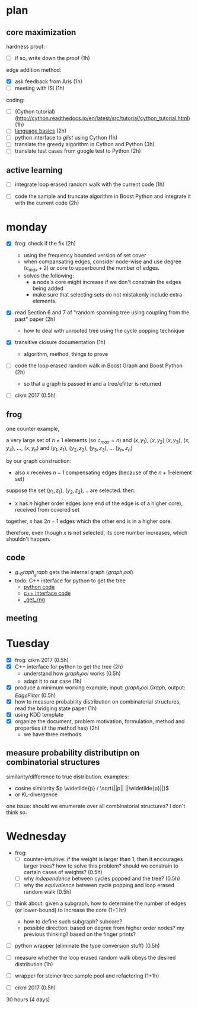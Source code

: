 # plan

## core maximization

hardness proof:


- [ ] if so, write down the proof (1h)

edge addition method: 


- [X] ask feedback from Aris (1h)
- [ ] meeting with ISI (1h)

coding:

- [ ] (Cython tutorial)(http://cython.readthedocs.io/en/latest/src/tutorial/cython_tutorial.html) (1h)
- [ ] [language basics](http://cython.readthedocs.io/en/latest/src/userguide/language_basics.html#language-basics) (2h)
- [ ] python interface to $`glist`$ using Cython (1h)
- [ ] translate the greedy algorithm in Cython and Python (3h)
- [ ] translate test cases from google test to Python (2h)

## active learning

- [ ] integrate loop erased random walk with the current code (1h)
- [ ] code the sample and truncate algorithm in Boost Python and integrate it with the current code (2h)



# monday

- [X] frog: check if the fix (2h)
  - using the frequency bounded version of set cover
  - when compansating edges, consider node-wise and use degree $`(c_{max}+2)`$ or core to upperbound the number of edges. 
  - solves the following: 
    - a node's core might increase if we don't constrain the edges being added
    - make sure that selecting sets do not mistakenly include extra elements. 
- [X] read Section 6 and 7 of "random spanning tree using coupling from the past" paper  (2h)
  - how to deal with unrooted tree using the cycle popping technique
- [X] transitive closure documentation (1h)
  - algorithm, method, things to prove
- [ ] code the loop erased random walk in Boost Graph and Boost Python (2h)
  - so that a graph is passed in and a tree/efilter is returned
- [ ] cikm 2017 (0.5h)


## frog

one counter example, 

a very large set of $`n+1`$ elements (so $`c_{max}=n`$) and $`(x, y_1)`$, $`(x, y_2)`$ $`(x, y_3)`$, $`(x, y_4)`$, ..., $`(x, y_n)`$ and $`(y_1, z_1)`$, $`(y_2, z_2)`$, $`(y_3, z_3)`$, ... $`(y_n, z_n)`$

by our graph construction:

- also $`x`$ receives $`n-1`$ compensating edges (because of the $`n+1`$-element set)

suppose the set $`(y_1, z_1)`$, $`(y_2, z_2)`$, .. are selected. then:

- $`x`$ has $`n`$ higher order edges (one end of the edge is of a higher core), received from covered set

together, $`x`$ has $`2n-1`$ edges which the other end is in a higher core. 

therefore, even though $`x`$ is not selected, its core number increases, which shouldn't happen.

## code

- $`g._Graph__graph`$ gets the internal graph ($`graph_tool`$)
- todo: C++ interface for python to get the tree
  - [python code](https://graph-tool.skewed.de/static/doc/_modules/graph_tool/topology.html#random_spanning_tree)
  - [c++ interface code](https://git.skewed.de/count0/graph-tool/blob/master/src/graph/topology/graph_random_spanning_tree.cc)
  - [_get_rng](https://git.skewed.de/count0/graph-tool/blob/master/src/graph_tool/__init__.py#L3423)

## meeting 


# Tuesday

- [X] frog: cikm 2017 (0.5h)
- [X] C++ interface for python to get the tree (2h)
  - understand how $`graph_tool`$ works (0.5h)
  - adapt it to our case (1h)
- [X] produce a minimum working example, input: $`graph_tool.Graph`$, output: $`EdgeFilter`$ (0.5h)
- [X] how to measure probability distribution on combinatorial structures, read the bridging state paper (1h)
- [X] using KDD template
- [X] organize the document, problem motivation, formulation, method and properties (if the method has) (2h)
  - we have three methods

## measure probability distributipn on combinatorial structures

similarity/difference to true distribution. examples:

- cosine similarity $`p \widetilde{p} / \sqrt{||p|| ||\widetilde{p}||}`$
- or KL-divergence

one issue: should we enumerate over all combinatorial structures? I don't think so. 

# Wednesday

- frog: 
  - [ ] counter-intuitive: if the weight is larger than 1, then it encourages larger trees? how to solve this problem? should we constrain to certain cases of weights? (0.5h)
  - [ ] why *independence* between cycles popped and the tree? (0.5h)
  - [ ] why the *equivalence* between cycle popping and loop erased random walk (0.5h)
- [ ] think about: given a subgraph, how to determine the number of edges (or lower-bound) to increase the core (1+1 hr)
  - how to define such subgraph? subcore?
  - possible direction: based on degree from higher order nodes? my previous thinking? based on the finger prints?
- [ ] python wrapper (eliminate the type conversion stuff) (0.5h)
- [ ] measure whether the loop erased random walk obeys the desired distribution (1h)
- [ ] wrapper for steiner tree sample pool and refactoring (1+1h)
- [ ] cikm 2017 (0.5h)


30 hours (4 days)

